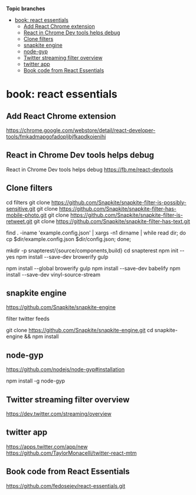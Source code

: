 <!-- START doctoc generated TOC please keep comment here to allow auto update -->
<!-- DON'T EDIT THIS SECTION, INSTEAD RE-RUN doctoc TO UPDATE -->
**Topic branches**

- [book: react essentials](#book-react-essentials)
  - [Add React Chrome extension](#add-react-chrome-extension)
  - [React in Chrome Dev tools helps debug](#react-in-chrome-dev-tools-helps-debug)
  - [Clone filters](#clone-filters)
  - [snapkite engine](#snapkite-engine)
  - [node-gyp](#node-gyp)
  - [Twitter streaming filter overview](#twitter-streaming-filter-overview)
  - [twitter app](#twitter-app)
  - [Book code from React Essentials](#book-code-from-react-essentials)

<!-- END doctoc generated TOC please keep comment here to allow auto update -->

book: react essentials
======================

Add React Chrome extension
--------------------------

<https://chrome.google.com/webstore/detail/react-developer-tools/fmkadmapgofadopljbjfkapdkoienihi>

React in Chrome Dev tools helps debug
-------------------------------------

React in Chrome Dev tools helps debug <https://fb.me/react-devtools>

Clone filters
-------------

cd filters git clone
<https://github.com/Snapkite/snapkite-filter-is-possibly-sensitive.git>
git clone
<https://github.com/Snapkite/snapkite-filter-has-mobile-photo.git> git
clone <https://github.com/Snapkite/snapkite-filter-is-retweet.git> git
clone <https://github.com/Snapkite/snapkite-filter-has-text.git>

find . -iname 'example.config.json' | xargs -n1 dirname | while read
dir; do cp \$dir/example.config.json \$dir/config.json; done;

mkdir -p snapterest/{source/components,build} cd snapterest npm init
--yes npm install --save-dev browerify gulp

npm install --global browerify gulp npm install --save-dev babelify npm
install --save-dev vinyl-source-stream

snapkite engine
---------------

<https://github.com/Snapkite/snapkite-engine>

filter twitter feeds

git clone <https://github.com/Snapkite/snapkite-engine.git> cd
snapkite-engine && npm install

node-gyp
--------

<https://github.com/nodejs/node-gyp#installation>

npm install -g node-gyp

Twitter streaming filter overview
---------------------------------

<https://dev.twitter.com/streaming/overview>

twitter app
-----------

<https://apps.twitter.com/app/new>
<https://github.com/TaylorMonacelli/twitter-react-mtm>

Book code from React Essentials
-------------------------------

<https://github.com/fedosejev/react-essentials.git>
